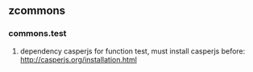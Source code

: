 ## zcommons

### commons.test
1. dependency casperjs for function test, must install casperjs before: http://casperjs.org/installation.html
